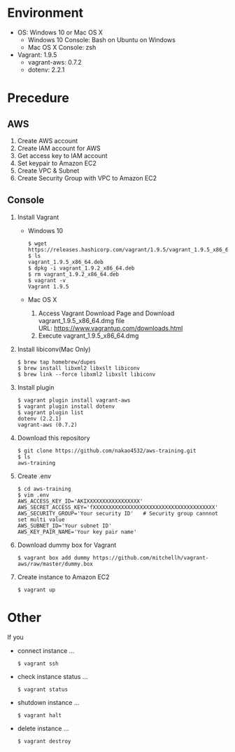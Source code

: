 # Environment

- OS: Windows 10 or Mac OS X
  - Windows 10 Console: Bash on Ubuntu on Windows
  - Mac OS X Console: zsh
- Vagrant: 1.9.5
  - vagrant-aws: 0.7.2
  - dotenv: 2.2.1

# Precedure
## AWS

1. Create AWS account
1. Create IAM account for AWS
1. Get access key to IAM account
1. Set keypair to Amazon EC2
1. Create VPC & Subnet
1. Create Security Group with VPC to Amazon EC2

## Console

1. Install Vagrant  
    - Windows 10
        
        ```
        $ wget https://releases.hashicorp.com/vagrant/1.9.5/vagrant_1.9.5_x86_64.deb
        $ ls
        vagrant_1.9.5_x86_64.deb
        $ dpkg -i vagrant_1.9.2_x86_64.deb
        $ rm vagrant_1.9.2_x86_64.deb
        $ vagrant -v
        Vagrant 1.9.5
        ```
    - Mac OS X
        1. Access Vagrant Download Page and Download vagrant_1.9.5_x86_64.dmg file  
            URL: https://www.vagrantup.com/downloads.html
        1. Execute vagrant_1.9.5_x86_64.dmg
1. Install libiconv(Mac Only)  

    ```
    $ brew tap homebrew/dupes
    $ brew install libxml2 libxslt libiconv
    $ brew link --force libxml2 libxslt libiconv
    ```
1. Install plugin  

    ```
    $ vagrant plugin install vagrant-aws 
    $ vagrant plugin install dotenv
    $ vagrant plugin list
    dotenv (2.2.1)
    vagrant-aws (0.7.2)
    ```
1. Download this repository  

    ```
    $ git clone https://github.com/nakao4532/aws-training.git
    $ ls
    aws-training
    ```
1. Create .env  

    ```
    $ cd aws-training
    $ vim .env
    AWS_ACCESS_KEY_ID='AKIXXXXXXXXXXXXXXXXX'
    AWS_SECRET_ACCESS_KEY='fXXXXXXXXXXXXXXXXXXXXXXXXXXXXXXXXXXXXXXX'
    AWS_SECURITY_GROUP='Your security ID'   # Security group cannnot set multi value
    AWS_SUBNET_ID='Your subnet ID'
    AWS_KEY_PAIR_NAME='Your key pair name'
    ```
1. Download dummy box for Vagrant

    ```
    $ vagrant box add dummy https://github.com/mitchellh/vagrant-aws/raw/master/dummy.box
    ```
1. Create instance to Amazon EC2  

    ```
    $ vagrant up
    ```

# Other

If you 
- connect instance ...  

    ```
    $ vagrant ssh
    ```
- check instance status ...  

    ```
    $ vagrant status
    ```
- shutdown instance ...  

    ```
    $ vagrant halt
    ```
- delete instance ...  

    ```
    $ vagrant destroy
    ```

